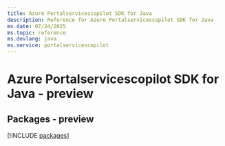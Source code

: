 ```yaml
---
title: Azure Portalservicescopilot SDK for Java
description: Reference for Azure Portalservicescopilot SDK for Java
ms.date: 07/24/2025
ms.topic: reference
ms.devlang: java
ms.service: portalservicescopilot
---
```

# Azure Portalservicescopilot SDK for Java - preview
## Packages - preview
[!INCLUDE [packages](portalservicescopilot-index.md)]